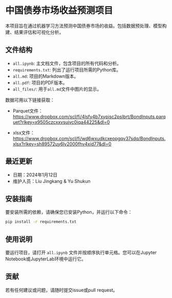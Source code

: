# 中国债券市场收益预测项目

本项目旨在通过机器学习方法预测中国债券市场的收益。包括数据预处理、模型构建、结果评估和可视化分析。

## 文件结构

- `all.ipynb`: 主文档文件，包含项目的所有代码和分析。
- `requirements.txt`: 列出了运行项目所需的Python库。
- `all.md`: 项目的Markdown版本。
- `all.pdf`: 项目的PDF版本。
- `all_files/`: 用于`all.md`文件中图片的显示。

数据可用以下链接获取：

* Parquet文件：https://www.dropbox.com/scl/fi/4lsfy4b7xypisc2pslbrt/BondInputs.parquet?rlkey=x9505czcxxvsujvc0iqa44225&dl=0

* xlsx文件： https://www.dropbox.com/scl/fi/wd6wxudkcxeopgqv37sdq/BondInputs.xlsx?rlkey=sh89572uy6lv2000fhv4xid77&dl=0

## 最近更新

- 日期：2024年1月12日
- 维护人员：Liu Jingkang & Yu Shukun

## 安装指南

要安装所需的依赖，请确保您已安装Python，并运行以下命令：

```bash
pip install -r requirements.txt
```

## 使用说明

要运行项目，请打开 `all.ipynb` 文件并按顺序执行单元格。您可以在Jupyter Notebook或JupyterLab环境中运行它。

## 贡献

若有任何建议或问题，请随时提交issue或pull request。
